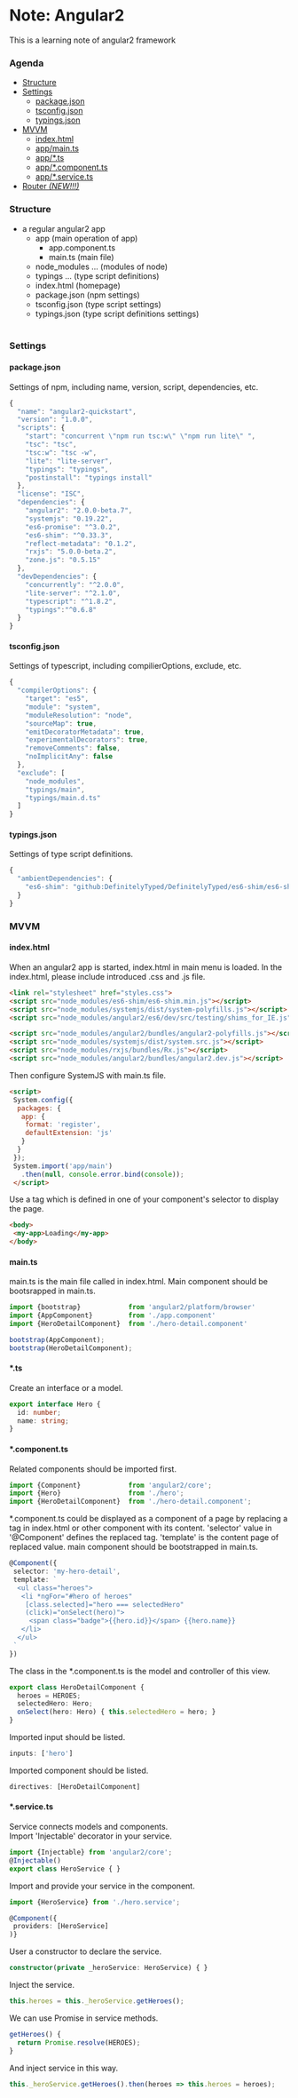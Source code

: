 # Note: Angular2
This is a learning note of angular2 framework
### Agenda
* [Structure](#structure)
* [Settings](#settings)
  * [package.json](#packagejson)
  * [tsconfig.json](#tsconfigjson)
  * [typings.json](#typingsjson)
* [MVVM](#mvvm)
  * [index.html](#indexhtml)
  * [app/main.ts](#maints)
  * [app/*.ts](#ts)
  * [app/*.component.ts](#componentts)
  * [app/*.service.ts](#servicets)
* [Router *(NEW!!!)*](Angular2-Router.md)

### Structure
* a regular angular2 app
  * app (main operation of app)
    * app.component.ts
    * main.ts (main file)
  * node_modules ... (modules of node)
  * typings ... (type script definitions)
  * index.html (homepage)
  * package.json (npm settings)
  * tsconfig.json (type script settings)
  * typings.json (type script definitions settings)
  <br>

### Settings
#### package.json
Settings of npm, including name, version, script, dependencies, etc.
```javascript
{
  "name": "angular2-quickstart",
  "version": "1.0.0",
  "scripts": {
    "start": "concurrent \"npm run tsc:w\" \"npm run lite\" ",    
    "tsc": "tsc",
    "tsc:w": "tsc -w",
    "lite": "lite-server",
    "typings": "typings",
    "postinstall": "typings install" 
  },
  "license": "ISC",
  "dependencies": {
    "angular2": "2.0.0-beta.7",
    "systemjs": "0.19.22",
    "es6-promise": "^3.0.2",
    "es6-shim": "^0.33.3",
    "reflect-metadata": "0.1.2",
    "rxjs": "5.0.0-beta.2",
    "zone.js": "0.5.15"
  },
  "devDependencies": {
    "concurrently": "^2.0.0",
    "lite-server": "^2.1.0",
    "typescript": "^1.8.2",
    "typings":"^0.6.8"
  }
}
```
#### tsconfig.json
Settings of typescript, including compilierOptions, exclude, etc.
```javascript
{
  "compilerOptions": {
    "target": "es5",
    "module": "system",
    "moduleResolution": "node",
    "sourceMap": true,
    "emitDecoratorMetadata": true,
    "experimentalDecorators": true,
    "removeComments": false,
    "noImplicitAny": false
  },
  "exclude": [
    "node_modules",
    "typings/main",
    "typings/main.d.ts"
  ]
}
```
#### typings.json
Settings of type script definitions.
```javascript
{
  "ambientDependencies": {
    "es6-shim": "github:DefinitelyTyped/DefinitelyTyped/es6-shim/es6-shim.d.ts#6697d6f7dadbf5773cb40ecda35a76027e0783b2"
  }
}
```
### MVVM
#### index.html
When an angular2 app is started, index.html in main menu is loaded. In the index.html, please include introduced .css and .js file.
```html
<link rel="stylesheet" href="styles.css">
<script src="node_modules/es6-shim/es6-shim.min.js"></script>
<script src="node_modules/systemjs/dist/system-polyfills.js"></script>
<script src="node_modules/angular2/es6/dev/src/testing/shims_for_IE.js"></script>

<script src="node_modules/angular2/bundles/angular2-polyfills.js"></script>
<script src="node_modules/systemjs/dist/system.src.js"></script>
<script src="node_modules/rxjs/bundles/Rx.js"></script>
<script src="node_modules/angular2/bundles/angular2.dev.js"></script>
```
Then configure SystemJS with main.ts file.
```html
<script>
 System.config({
  packages: {
   app: {
    format: 'register',
    defaultExtension: 'js'
   }
  }
 });
 System.import('app/main')
   .then(null, console.error.bind(console));
 </script>
```
Use a tag which is defined in one of your component's selector to display the page.
```html
<body>
 <my-app>Loading</my-app>
</body>
```
#### main.ts
main.ts is the main file called in index.html. Main component should be bootsrapped in main.ts.
```typescript
import {bootstrap}            from 'angular2/platform/browser'
import {AppComponent}         from './app.component'
import {HeroDetailComponent}  from './hero-detail.component'

bootstrap(AppComponent);
bootstrap(HeroDetailComponent);
```
#### *.ts
Create an interface or a model.
```typescript
export interface Hero {
  id: number;
  name: string;
}
```
#### *.component.ts
Related components should be imported first.
```typescript
import {Component}            from 'angular2/core';
import {Hero}                 from './hero';
import {HeroDetailComponent}  from './hero-detail.component';
```
*.component.ts could be displayed as a component of a page by replacing a tag in index.html or other component with its content. 'selector' value in '@Component' defines the replaced tag. 'template' is the content page of replaced value. main component should be bootstrapped in main.ts.
```typescript
@Component({
 selector: 'my-hero-detail',
 template: `    
  <ul class="heroes">
   <li *ngFor="#hero of heroes"
    [class.selected]="hero === selectedHero"
    (click)="onSelect(hero)">
     <span class="badge">{{hero.id}}</span> {{hero.name}}
   </li>
  </ul>
 `
})
```
The class in the *.component.ts is the model and controller of this view.
```typescript
export class HeroDetailComponent {
  heroes = HEROES;
  selectedHero: Hero;
  onSelect(hero: Hero) { this.selectedHero = hero; }
}
```
Imported input should be listed.
```typescript
inputs: ['hero']
```
Imported component should be listed.
```typescript
directives: [HeroDetailComponent]
```
#### *.service.ts
Service connects models and components.<br>
Import 'Injectable' decorator in your service.
```typescript
import {Injectable} from 'angular2/core';
@Injectable()
export class HeroService { }
```
Import and provide your service in the component.
```typescript
import {HeroService} from './hero.service';
```
```typescript
@Component({
 providers: [HeroService]
)}
```
User a constructor to declare the service.
```typescript
constructor(private _heroService: HeroService) { }
```
Inject the service.
```typescript
this.heroes = this._heroService.getHeroes();
```
We can use Promise in service methods.
```typescript
getHeroes() {
  return Promise.resolve(HEROES);
}
```
And inject service in this way.
```typescript
this._heroService.getHeroes().then(heroes => this.heroes = heroes);
```
